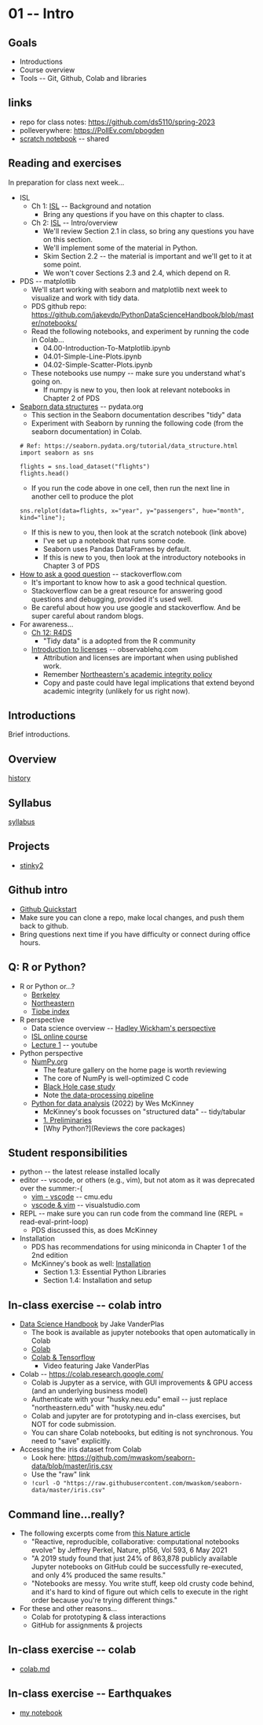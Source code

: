 
# 01 -- Intro

## Goals

* Introductions
* Course overview
* Tools -- Git, Github, Colab and libraries

## links

* repo for class notes: https://github.com/ds5110/spring-2023
* polleverywhere: https://PollEv.com/pbogden
* [scratch notebook](https://colab.research.google.com/drive/1H4sj-XdST_PqBXQTrkutsamSFrOs2wNG) -- shared

## Reading and exercises

In preparation for class next week...

* ISL
  * Ch 1: [ISL](https://www.statlearning.com/) -- Background and notation
    * Bring any questions if you have on this chapter to class.
  * Ch 2: [ISL](https://www.statlearning.com/) -- Intro/overview
    * We'll review Section 2.1 in class, so bring any questions you have on this section.
    * We'll implement some of the material in Python.
    * Skim Section 2.2 -- the material is important and we'll get to it at some point.
    * We won't cover Sections 2.3 and 2.4, which depend on R.
* PDS -- matplotlib
  * We'll start working with seaborn and matplotlib next week to visualize and work with tidy data.
  * PDS github repo: https://github.com/jakevdp/PythonDataScienceHandbook/blob/master/notebooks/
  * Read the following notebooks, and experiment by running the code in Colab...
    * 04.00-Introduction-To-Matplotlib.ipynb
    * 04.01-Simple-Line-Plots.ipynb
    * 04.02-Simple-Scatter-Plots.ipynb
  * These notebooks use numpy -- make sure you understand what's going on.
    * If numpy is new to you, then look at relevant notebooks in Chapter 2 of PDS
* [Seaborn data structures](https://seaborn.pydata.org/tutorial/data_structure.html) -- pydata.org
  * This section in the Seaborn documentation describes "tidy" data
  * Experiment with Seaborn by running the following code (from the seaborn documentation) in Colab.
  ```
  # Ref: https://seaborn.pydata.org/tutorial/data_structure.html
  import seaborn as sns

  flights = sns.load_dataset("flights")
  flights.head()
  ```
  * If you run the code above in one cell, then run the next line in another cell to produce the plot
  ```
  sns.relplot(data=flights, x="year", y="passengers", hue="month", kind="line");
  ```
  * If this is new to you, then look at the scratch notebook (link above)
    * I've set up a notebook that runs some code.
    * Seaborn uses Pandas DataFrames by default.
    * If this is new to you, then look at the introductory notebooks in Chapter 3 of PDS
* [How to ask a good question](https://stackoverflow.com/help/how-to-ask) -- stackoverflow.com
  * It's important to know how to ask a good technical question.
  * Stackoverflow can be a great resource for answering good questions and debugging, provided it's used well.
  * Be careful about how you use google and stackoverflow. And be super careful about random blogs.
* For awareness...
  * [Ch 12: R4DS](https://r4ds.had.co.nz/tidy-data.html)
    * "Tidy data" is a adopted from the R community
  * [Introduction to licenses](https://observablehq.com/@observablehq/licenses) -- observablehq.com
    * Attribution and licenses are important when using published work.
    * Remember [Northeastern's academic integrity policy](https://osccr.sites.northeastern.edu/academic-integrity-policy/)
    * Copy and paste could have legal implications that extend beyond academic integrity (unlikely for us right now).

## Introductions

Brief introductions.

## Overview

[history](history.md)

## Syllabus

[syllabus](syllabus.md)

## Projects

* [stinky2](https://ds5110.github.io/stinky2/)

## Github intro

* [Github Quickstart](https://docs.github.com/en/get-started/quickstart)
* Make sure you can clone a repo, make local changes, and push them back to github.
* Bring questions next time if you have difficulty or connect during office hours.

## Q: R or Python?

* R or Python or...?
  * [Berkeley](https://bootcamp.berkeley.edu/blog/most-in-demand-programming-languages/)
  * [Northeastern](https://www.northeastern.edu/graduate/blog/most-popular-programming-languages/)
  * [Tiobe index](https://www.tiobe.com/tiobe-index/)
* R perspective
  * Data science overview -- [Hadley Wickham's perspective](https://r4ds.had.co.nz/explore-intro.html)
  * [ISL online course](https://www.statlearning.com/online-course)
  * [Lecture 1](https://youtu.be/5N9V07EIfIg) -- youtube
* Python perspective
  * [NumPy.org](https://numpy.org/)
    * The feature gallery on the home page is worth reviewing
    * The core of NumPy is well-optimized C code
    * [Black Hole case study](https://numpy.org/case-studies/blackhole-image/)
    * Note [the data-processing pipeline](https://numpy.org/case-studies/blackhole-image/#the-challenges)
  * [Python for data analysis](https://wesmckinney.com/) (2022) by Wes McKinney
    * McKinney's book focusses on "structured data" -- tidy/tabular
    * [1. Preliminaries](https://wesmckinney.com/book/preliminaries.html)
    * [Why Python?](Reviews the core packages)

## Student responsibilities

* python -- the latest release installed locally
* editor -- vscode, or others (e.g., vim), but not atom as it was deprecated over the summer:-(
  * [vim - vscode](https://www.cs.cmu.edu/~07131/f20/topics/readings/week-4/week-4-vim-vscode.pdf) -- cmu.edu
  * [vscode & vim](https://marketplace.visualstudio.com/items?itemName=vscodevim.vim) -- visualstudio.com
* REPL -- make sure you can run code from the command line (REPL = read-eval-print-loop)
  * PDS discussed this, as does McKinney
* Installation
  * PDS has recommendations for using miniconda in Chapter 1 of the 2nd edition
  * McKinney's book as well: [Installation](https://wesmckinney.com/book/preliminaries.html#installation_and_setup)
    * Section 1.3: Essential Python Libraries
    * Section 1.4: Installation and setup

## In-class exercise -- colab intro

* [Data Science Handbook](https://github.com/jakevdp/PythonDataScienceHandbook) by Jake VanderPlas
  * The book is available as jupyter notebooks that open automatically in Colab
  * [Colab](https://colab.research.google.com/)
  * [Colab & Tensorflow](https://youtu.be/inN8seMm7UI)
    * Video featuring Jake VanderPlas
* Colab -- https://colab.research.google.com/
  * Colab is Jupyter as a service, with GUI improvements & GPU access (and an underlying business model)
  * Authenticate with your "husky.neu.edu" email -- just replace "northeastern.edu" with "husky.neu.edu"
  * Colab and jupyter are for prototyping and in-class exercises, but NOT for code submission.
  * You can share Colab notebooks, but editing is not synchronous.  You need to "save" explicitly.
* Accessing the iris dataset from Colab
  * Look here: https://github.com/mwaskom/seaborn-data/blob/master/iris.csv
  * Use the "raw" link
  * `!curl -O "https://raw.githubusercontent.com/mwaskom/seaborn-data/master/iris.csv"`

## Command line...really?

* The following excerpts come from [this Nature article](../resources/nature_observable.pdf)
  * "Reactive, reproducible, collaborative: computational notebooks evolve" by Jeffrey Perkel, Nature, p156, Vol 593, 6 May 2021
  * "A 2019 study found that just 24% of 863,878 publicly available Jupyter notebooks on GitHub could be successfully re-executed, and only 4% produced the same results."
  * "Notebooks are messy. You write stuff, keep old crusty code behind, and it's hard to kind of figure out which cells to execute in the right order because you're trying different things."
* For these and other reasons...
  * Colab for prototyping & class interactions
  * GitHub for assignments & projects

## In-class exercise -- colab

* [colab.md](colab.md)

## In-class exercise -- Earthquakes

* [my notebook](https://colab.research.google.com/drive/1nT2yKBAJ-rm7MysxeNVe74Uao0G2a4l3)


